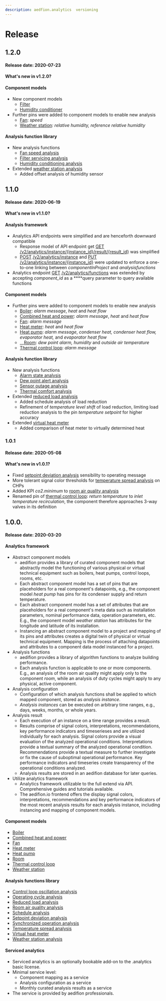 ```yaml
---
description: aedfion.analytics  versioning
---
```


# Release

## 1.2.0

#### Release date: 2020-07-23

#### What's new in v1.2.0?

#### Component models

* New component models
  * [Filter](../engineers/component-data-models.md#filter)
  * [Humidity conditioner](../engineers/component-data-models.md#humidity-conditioner)
* Further pins were added to component models to enable new analysis
  * [Fan](../engineers/component-data-models.md#fan): _speed_
  * [Weather station](../engineers/component-data-models.md#weather-station)_: relative humidity, reference relative humidity_

#### Analysis function library

* New analysis functions
  * [Fan speed analysis](../engineers/analytics.md#fan-speed-analysis)
  * [Filter servicing analysis](../engineers/analytics.md#filter-servicing-analysis)
  * [Humidity conditioning analysis](../engineers/analytics.md#humidity-conditioning-analysis)
* Extended [weather station analysis](../engineers/analytics.md#weather-station-analysis)
  * Added offset analysis of humidity sensor

## 1.1.0

#### Release date: 2020-06-19

#### What's new in v1.1.0?

#### Analysis framework

* Analytics API endpoints were simplified and are henceforth downward compatible
  * Response model of API endpoint get [GET](https://api3.aedifion.io/ui/#!/Analytics/get_instance_result) [/v2/analytics/instance/{instance\_id}/result/{result\_id}](https://api3.aedifion.io/ui/#!/Analytics/get_instance_result) was simplified
  * [POST](https://api3.aedifion.io/ui/#!/Analytics/post_analysis_instance) [/v2/analytics/instance](https://api3.aedifion.io/ui/#!/Analytics/post_analysis_instance) and [PUT](https://api3.aedifion.io/ui/#!/Analytics/put_analysis_instance) [/v2/analytics/instance/{instance\_id}](https://api3.aedifion.io/ui/#!/Analytics/put_analysis_instance) were updated to enforce a one-to-one linking between _componentInProject_ and _analysisfunctions_
* Analytics endpoint [GET](https://api3.aedifion.io/ui/#!/Analytics/get_analysis_functions) [/v2/analytics/functions](https://api3.aedifion.io/ui/#!/Analytics/get_analysis_functions) was extended by accepting _component\_id_ as a ****query parameter to query available functions

#### Component models

* Further pins were added to component models to enable new analysis
  * [Boiler](../engineers/component-data-models.md#boiler): _alarm message_, _heat_ and _heat flow_
  * [Combined heat and power](../engineers/component-data-models.md#combined-heat-and-power): _alarm message_, _heat_ and _heat flow_
  * [Fan](../engineers/component-data-models.md#fan): _alarm message_
  * [Heat meter](../engineers/component-data-models.md#heat-meter): _heat_ and _heat flow_
  * [Heat pump](../engineers/component-data-models.md#heat-pump): _alarm message_, _condenser heat, condenser heat flow, evaporator heat,_ and _evaporator heat flow_
  * \_\_[Room](../engineers/component-data-models.md#room): _dew point alarm, humidity_ and _outside air temperature_
  * [Thermal control loop](../engineers/component-data-models.md#thermal-control-loop): _alarm message_

#### Analysis function library

* New analysis functions
  * [Alarm state analysis](../engineers/analytics.md#alarm-state-analysis)
  * [Dew point alert analysis](../engineers/analytics.md#dew-point-alert-analysis)
  * [Sensor outage analysis](../engineers/analytics.md#sensor-outage-analysis)
  * [Thermal comfort analysis](../engineers/analytics.md#thermal-comfort-analysis)
* Extended [reduced load analysis](../engineers/analytics.md#reduced-load-analysis)
  * Added schedule analysis of load reduction
  * Refinement of _temperature level shift_ of load reduction, limiting load reduction analysis to the pin _temperature setpoint_ for higher accuracy
* Extended [virtual heat meter](../engineers/analytics.md#virtual-heat-meter)
  * Added comparison of heat meter to virtually determined heat

### 1.0.1

#### Release date: 2020-05-08

#### What's new in v1.0.1?

* Fixed [setpoint deviation analysis](../engineers/analytics.md#setpoint-deviation-analysis) sensibility to operating message
* More tolerant signal color thresholds for [temperature spread analysis](../engineers/analytics.md#temperature-spread-analysis) on CHPs
* Added KPI _co2.minimum_ to [room air quality analysis](../engineers/analytics.md#room-air-quality-analysis)
* Renamed pin of [thermal control loop](../engineers/component-data-models.md#thermal-control-loop): _return temperature_ to _inlet temperature recirculation_, the component therefore approaches 3-way valves in its definition

## 1.0.0.

#### Release date: 2020-03-20

#### Analytics framework

* Abstract component models
  * aedifion provides a library of curated component models that abstractly model the functioning of various physical or virtual technical equipment such as boilers, heat pumps, control loops, rooms, etc.
  * Each abstract component model has a set of pins that are placeholders for a real component's datapoints, e.g., the component model _heat pump_ has pins for its condenser supply and return temperature.
  * Each abstract component model has a set of attributes that are placeholders for a real component's meta data such as installation parameters, nominal performance data, operation parameters, etc. E.g., the component model _weather station_ has attributes for the longitude and latitude of its installation.
  * Instancing an abstract component model to a project and mapping of its pins and attributes creates a digital twin of physical or virtual technical equipment. Mapping is the process of attaching datapoints and attributes to a component data model instanced for a project.
* Analysis functions
  * aedifion provides a library of algorithm functions to analyze building performance.
  * Each analysis function is applicable to one or more components. E.g., an analysis of the room air quality might apply only to the component _room_, while an analysis of duty cycles might apply to any physical, active component.
* Analysis configuration
  * Configuration of which analysis functions shall be applied to which mapped component, stored as _analysis instance_.
  * _Analysis instances_ can be executed on arbitrary time ranges, e.g., days, weeks, months, or whole years. 
* Analysis result
  * Each execution of an instance on a time range provides a result.
  * Results comprise of signal colors, interpretations, recommendations, key performance indicators and timeserieses and are utilized individually for each analysis. Signal colors provide a visual evaluation of the analyzed operational conditions. Interpretations provide a textual summary of the analyzed operational condition. Recommendations provide a textual measure to further investigate or fix the cause of suboptimal operational performance. Key performance indicators and timeseries create transparency of the operational conditions analyzed. 
  * Analysis results are stored in an aedifion database for later queries.
* Utilize analytics framework
  * Analytics framework utilizable to the full extend via API. Comprehensive guides and tutorials available.
  * The aedifion.io frontend offers the display signal colors, interpretations, recommendations and key performance indicators of the most recent analysis results for each analysis instance, including instancing and mapping of component models.

#### Component models

* [Boiler](../engineers/component-data-models.md#boiler)
* [Combined heat and power](../engineers/component-data-models.md#combined-heat-and-power)
* [Fan](../engineers/component-data-models.md#fan)
* [Heat meter](../engineers/component-data-models.md#heat-meter)
* [Heat pump](../engineers/component-data-models.md#heat-pump)
* [Room](../engineers/component-data-models.md#room)
* [Thermal control loop](../engineers/component-data-models.md#thermal-control-loop)
* [Weather station](../engineers/component-data-models.md#weather-station)

#### Analysis functions library

* [Control loop oscillation analysis](../engineers/analytics.md#control-loop-oscillation-analysis)
* [Operating cycle analysis](../engineers/analytics.md#operating-cycle-analysis)
* [Reduced load analysis](../engineers/analytics.md#reduced-load-analysis)
* [Room air quality analysis](../engineers/analytics.md#room-air-quality-analysis)
* [Schedule analysis](../engineers/analytics.md#schedule-analysis)
* [Setpoint deviation analysis](../engineers/analytics.md#setpoint-deviation-analysis)
* [Synchronized operation analysis](../engineers/analytics.md#synchronized-operation-analysis)
* [Temperature spread analysis](../engineers/analytics.md#temperature-spread-analysis)
* [Virtual heat meter](../engineers/analytics.md#temperature-spread-analysis)
* [Weather station analysis](../engineers/analytics.md#weather-station-analysis)

#### Serviced analytics

* Serviced analytics is an optionally bookable add-on to the .analytics basic license.
* Minimal service level:
  * Component mapping as a service
  * Analysis configuration as a service
  * Monthly curated analysis results as a service
* The service is provided by aedifion professionals.

